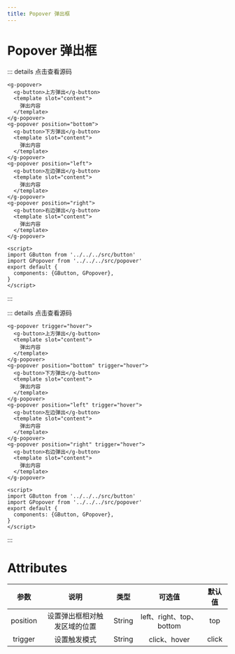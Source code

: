 ```yaml
---
title: Popover 弹出框
---
```

# Popover 弹出框

<popover-demo-1></popover-demo-1>

::: details 点击查看源码
```vue
<g-popover>
  <g-button>上方弹出</g-button>
  <template slot="content">
    弹出内容
  </template>
</g-popover>
<g-popover position="bottom">
  <g-button>下方弹出</g-button>
  <template slot="content">
    弹出内容
  </template>
</g-popover>
<g-popover position="left">
  <g-button>左边弹出</g-button>
  <template slot="content">
    弹出内容
  </template>
</g-popover>
<g-popover position="right">
  <g-button>右边弹出</g-button>
  <template slot="content">
    弹出内容
  </template>
</g-popover>

<script>
import GButton from '../../../src/button'
import GPopover from '../../../src/popover'
export default {
  components: {GButton, GPopover},
}
</script>
```
:::

<popover-demo-2></popover-demo-2>
::: details 点击查看源码
```vue
<g-popover trigger="hover">
  <g-button>上方弹出</g-button>
  <template slot="content">
    弹出内容
  </template>
</g-popover>
<g-popover position="bottom" trigger="hover">
  <g-button>下方弹出</g-button>
  <template slot="content">
    弹出内容
  </template>
</g-popover>
<g-popover position="left" trigger="hover">
  <g-button>左边弹出</g-button>
  <template slot="content">
    弹出内容
  </template>
</g-popover>
<g-popover position="right" trigger="hover">
  <g-button>右边弹出</g-button>
  <template slot="content">
    弹出内容
  </template>
</g-popover>

<script>
import GButton from '../../../src/button'
import GPopover from '../../../src/popover'
export default {
  components: {GButton, GPopover},
}
</script>
```
:::
# Attributes
|参数| 说明 |  类型  | 可选值 | 默认值 |
| :-------------: |:-------------:| :-----:|:-----:|:-----:|
|position| 设置弹出框相对触发区域的位置 | String |left、right、top、bottom| top
|trigger| 设置触发模式 | String |click、hover|click



